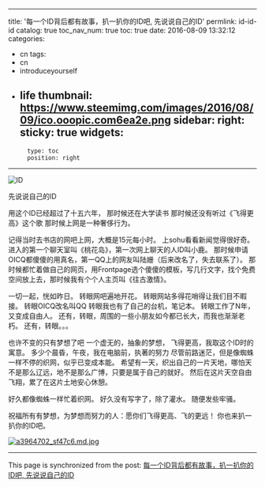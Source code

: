
---
title: '每一个ID背后都有故事，扒一扒你的ID吧, 先说说自己的ID'
permlink: id-id-id
catalog: true
toc_nav_num: true
toc: true
date: 2016-08-09 13:32:12
categories:
- cn
tags:
- cn
- introduceyourself
- life
thumbnail: https://www.steemimg.com/images/2016/08/09/ico.ooopic.com6ea2e.png
sidebar:
    right:
        sticky: true
widgets:
    -
        type: toc
        position: right
---


![ID](https://www.steemimg.com/images/2016/08/09/ico.ooopic.com6ea2e.png)

先说说自己的ID

用这个ID已经超过了十五六年，
那时候还在大学读书
那时候还没有听过《飞得更高》这个歌
那时候上网是一种奢侈行为。

记得当时去书店的网吧上网，大概是15元每小时。
上sohu看看新闻觉得很好奇。进入的第一个聊天室叫《桃花岛》，第一次网上聊天的人ID叫小鹿。
那时候申请OICQ都傻傻的用真名，第一QQ上的网友叫陆姗（后来改名了，失去联系了）。
那时候都忙着做自己的网页，用Frontpage选个傻傻的模板，写几行文字，找个免费空间放上去，那时候我有个个人主页叫《往古激情》。

一切一起，恍如昨日。
转眼网吧遍地开花。
转眼网站多得花哨得让我们目不暇接。
转眼OICQ改名叫QQ
转眼我也有了自己的台机，笔记本。
转眼工作了N年，又变成自由人。
还有，转眼，周围的一些小朋友如今都已长大，而我也渐渐老朽。
还有，转眼。。。

也许不变的只有梦想了吧
一个虚无的，抽象的梦想，
飞得更高，我取这个ID时的寓意。
多少个晨昏，午夜，我在电脑前，执著的努力
尽管前路迷茫，但是像蜘蛛一样不停的织网，似乎已变成本能。
希望有一天，织出自己的一片天地，哪怕天不是那么辽远，地不是那么广博，只要是属于自己的就好。
然后在这片天空自由飞翔，累了在这片土地安心休憩。

好久都像蜘蛛一样忙着织网。
好久没有写字了，除了灌水。
随便发些牢骚。

祝福所有有梦想，为梦想而努力的人：愿你们飞得更高、飞的更远！
你也来扒一扒你的ID吧。

[![a3964702_sf47c6.md.jpg](https://www.steemimg.com/images/2016/08/09/a3964702_sf47c6.md.jpg)](https://www.steemimg.com/image/ZIS8l)

- - -

This page is synchronized from the post: [每一个ID背后都有故事，扒一扒你的ID吧, 先说说自己的ID](https://steemit.com/@oflyhigh/id-id-id)
